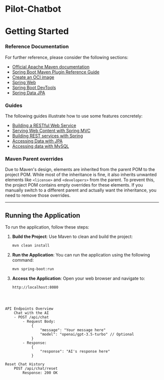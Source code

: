 # Pilot-Chatbot

# Getting Started

### Reference Documentation
For further reference, please consider the following sections:

* [Official Apache Maven documentation](https://maven.apache.org/guides/index.html)
* [Spring Boot Maven Plugin Reference Guide](https://docs.spring.io/spring-boot/3.4.5/maven-plugin)
* [Create an OCI image](https://docs.spring.io/spring-boot/3.4.5/maven-plugin/build-image.html)
* [Spring Web](https://docs.spring.io/spring-boot/3.4.5/reference/web/servlet.html)
* [Spring Boot DevTools](https://docs.spring.io/spring-boot/3.4.5/reference/using/devtools.html)
* [Spring Data JPA](https://docs.spring.io/spring-boot/3.4.5/reference/data/sql.html#data.sql.jpa-and-spring-data)

### Guides
The following guides illustrate how to use some features concretely:

* [Building a RESTful Web Service](https://spring.io/guides/gs/rest-service/)
* [Serving Web Content with Spring MVC](https://spring.io/guides/gs/serving-web-content/)
* [Building REST services with Spring](https://spring.io/guides/tutorials/rest/)
* [Accessing Data with JPA](https://spring.io/guides/gs/accessing-data-jpa/)
* [Accessing data with MySQL](https://spring.io/guides/gs/accessing-data-mysql/)

### Maven Parent overrides

Due to Maven's design, elements are inherited from the parent POM to the project POM.
While most of the inheritance is fine, it also inherits unwanted elements like `<license>` and `<developers>` from the parent.
To prevent this, the project POM contains empty overrides for these elements.
If you manually switch to a different parent and actually want the inheritance, you need to remove those overrides.

---

## Running the Application

To run the application, follow these steps:

1. **Build the Project**:
   Use Maven to clean and build the project:
   ```bash
   mvn clean install
2. **Run the Application**:
   You can run the application using the following command:
   ```bash
   mvn spring-boot:run
   ```
3. **Access the Application**:
   Open your web browser and navigate to:
   ```
   http://localhost:8080
   ```
<header></header>

```
API Endpoints Overview
    Chat with the AI
    - POST /api/chat
        - Request Body: 
            { 
                "message": "Your message here"
                "model": "openai/gpt-3.5-turbo" // Optional
            }
        - Response: 
            { 
                "response": "AI's response here" 
            }

Reset Chat History
    POST /api/chat/reset
        Response: 200 OK
```

